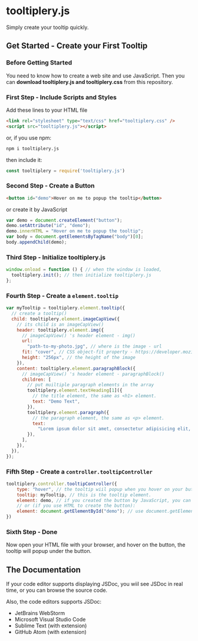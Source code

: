 # tooltiplery.js

Simply create your tooltip quickly.

## Get Started - Create your First Tooltip

### Before Getting Started

You need to know how to create a web site and use JavaScript. Then you can **download tooltiplery.js and tooltiplery.css** from this repository.

### First Step - Include Scripts and Styles

Add these lines to your HTML file

```html
<link rel="stylesheet" type="text/css" href="tooltiplery.css" />
<script src="tooltiplery.js"></script>
```

or, if you use npm:

```bash
npm i tooltiplery.js
```

then include it:

```js
const tooltiplery = require('tooltiplery.js')
```

### Second Step - Create a Button

```html
<button id="demo">Hover on me to popup the tooltip</button>
```

or create it by JavaScript

```javascript
var demo = document.createElement("button");
demo.setAttribute("id", "demo");
demo.innerHTML = "Hover on me to popup the tooltip";
var body = document.getElementsByTagName("body")[0];
body.appendChild(demo);
```

### Third Step - Initialize tooltiplery.js

```javascript
window.onload = function () { // when the window is loaded,
  tooltiplery.init(); // then initialize tooltiplery.js
};
```

### Fourth Step - Create a `element.tooltip`

```javascript
var myTooltip = tooltiplery.element.tooltip({
  // create a tooltip()
  child: tooltiplery.element.imageCapView({
    // its child is an imageCapView()
    header: tooltiplery.element.img({
      // imageCapView() 's header element - img()
      url:
        "path-to-my-photo.jpg", // where is the image - url
      fit: "cover", // CSS object-fit property - https://developer.mozilla.org/en-US/docs/Web/CSS/object-fit
      height: "256px", // the height of the image
    }),
    content: tooltiplery.element.paragraphBlock({
      // imageCapView() 's header element - paragraphBlock()
      children: [
        // put muiltiple paragraph elements in the array
        tooltiplery.element.textHeading[1]({
          // the title element, the same as <h1> element.
          text: "Demo Text",
        }),
        tooltiplery.element.paragraph({
          // the paragraph element, the same as <p> element.
          text:
            "Lorem ipsum dolor sit amet, consectetur adipisicing elit, sed do eiusmod tempor incididunt ut labore et dolore magna aliqua. Ut enim ad minim veniam, quis nostrud exercitation ullamco laboris nisi ut aliquip ex ea commodo consequat. Duis aute irure dolor in reprehenderit in voluptate velit esse cillum dolore eu fugiat nulla pariatur. Excepteur sint occaecat cupidatat non proident, sunt in culpa qui officia deserunt mollit anim id est laborum.",
        }),
      ],
    }),
  }),
});
```

### Fifth Step - Create a `controller.tooltipController`

```javascript
tooltiplery.controller.tooltipController({
    type: "hover", // the tooltip wiil popup when you hover on your button.
    tooltip: myTooltip, // this is the tooltip element.
    element: demo, // if you created the button by JavaScript, you can still use this variable.
    // or (if you use HTML to create the button):
    element: document.getElementById("demo"); // use document.getElementById() to get your HTML element by its ID attribute.
})
```

### Sixth Step - Done

Now open your HTML file with your browser, and hover on the button, the tooltip will popup under the button.

## The Documentation

If your code editor supports displaying JSDoc, you wiil see JSDoc in real time, or you can browse the source code.

Also, the code editors supports JSDoc:
- JetBrains WebStorm
- Microsoft Visual Studio Code
- Sublime Text (with extension)
- GitHub Atom (with extension)
